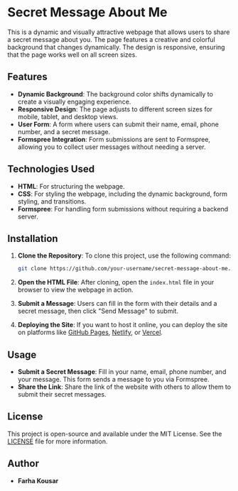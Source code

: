 
# Secret Message About Me

This is a dynamic and visually attractive webpage that allows users to share a secret message about you. The page features a creative and colorful background that changes dynamically. The design is responsive, ensuring that the page works well on all screen sizes.

## Features

- **Dynamic Background**: The background color shifts dynamically to create a visually engaging experience.
- **Responsive Design**: The page adjusts to different screen sizes for mobile, tablet, and desktop views.
- **User Form**: A form where users can submit their name, email, phone number, and a secret message.
- **Formspree Integration**: Form submissions are sent to Formspree, allowing you to collect user messages without needing a server.

## Technologies Used

- **HTML**: For structuring the webpage.
- **CSS**: For styling the webpage, including the dynamic background, form styling, and transitions.
- **Formspree**: For handling form submissions without requiring a backend server.

## Installation

1. **Clone the Repository**:
   To clone this project, use the following command:
   ```bash
   git clone https://github.com/your-username/secret-message-about-me.git
   ```

2. **Open the HTML File**:
   After cloning, open the `index.html` file in your browser to view the webpage in action.

3. **Submit a Message**:
   Users can fill in the form with their details and a secret message, then click "Send Message" to submit.

4. **Deploying the Site**:
   If you want to host it online, you can deploy the site on platforms like [GitHub Pages](https://pages.github.com/), [Netlify](https://www.netlify.com/), or [Vercel](https://vercel.com/).

## Usage

- **Submit a Secret Message**: Fill in your name, email, phone number, and your message. This form sends a message to you via Formspree.
- **Share the Link**: Share the link of the website with others to allow them to submit their secret messages.

## License

This project is open-source and available under the MIT License. See the [LICENSE](LICENSE) file for more information.

## Author

- **Farha Kousar**

